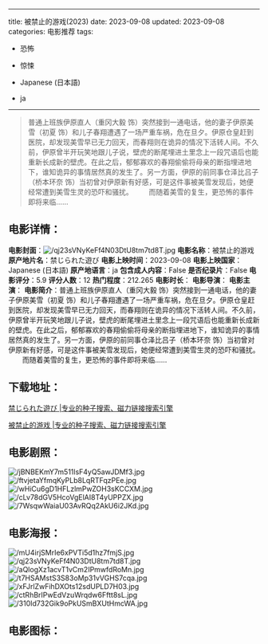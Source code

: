 
---
title: 被禁止的游戏(2023)
date: 2023-09-08
updated: 2023-09-08
categories: 电影推荐
tags:
- 恐怖
- 惊悚

- Japanese (日本語)
- ja
---


> 普通上班族伊原直人（重冈大毅 饰）突然接到一通电话，他的妻子伊原美雪（初夏 饰）和儿子春翔遭遇了一场严重车祸，危在旦夕。伊原仓皇赶到医院，却发现美雪早已无力回天，而春翔则在诡异的情况下活转人间。不久前，伊原曾半开玩笑地跟儿子说，壁虎的断尾埋进土里念上一段咒语后也能重新长成新的壁虎。在此之后，郁郁寡欢的春翔偷偷将母亲的断指埋进地下，谁知诡异的事情居然真的发生了。另一方面，伊原的前同事仓泽比吕子（桥本环奈 饰）当初曾对伊原新有好感，可是这件事被美雪发现后，她便经常遭到美雪生灵的恐吓和骚扰。 　　而随着美雪的复生，更恐怖的事件即将来临……

## **电影详情**：

**电影封面**：<img src="https://image.tmdb.org/t/p/w200/qj23sVNyKeFf4N03DtU8tm7td8T.jpg" alt="/qj23sVNyKeFf4N03DtU8tm7td8T.jpg" title="/qj23sVNyKeFf4N03DtU8tm7td8T.jpg">
**电影名称**：被禁止的游戏
**原产地片名**：禁じられた遊び
**电影上映时间**：2023-09-08
**电影上映国家**：Japanese (日本語)
**原产地语言**：ja
**包含成人内容**：False
**是否纪录片**：False
**电影评分**：5.9
**评分人数**：12
**热门程度**：212.265
**电影时长**：
**电影导演**：
**电影主演**：
**电影简介**：普通上班族伊原直人（重冈大毅 饰）突然接到一通电话，他的妻子伊原美雪（初夏 饰）和儿子春翔遭遇了一场严重车祸，危在旦夕。伊原仓皇赶到医院，却发现美雪早已无力回天，而春翔则在诡异的情况下活转人间。不久前，伊原曾半开玩笑地跟儿子说，壁虎的断尾埋进土里念上一段咒语后也能重新长成新的壁虎。在此之后，郁郁寡欢的春翔偷偷将母亲的断指埋进地下，谁知诡异的事情居然真的发生了。另一方面，伊原的前同事仓泽比吕子（桥本环奈 饰）当初曾对伊原新有好感，可是这件事被美雪发现后，她便经常遭到美雪生灵的恐吓和骚扰。 　　而随着美雪的复生，更恐怖的事件即将来临……

## **下载地址**：
[禁じられた遊び |专业的种子搜索、磁力链接搜索引擎](https://movie.amd794.com:2083/?search=%E7%A6%81%E3%81%98%E3%82%89%E3%82%8C%E3%81%9F%E9%81%8A%E3%81%B3&ordering=&mode=match_phrase&page_size=10&page=1)

[被禁止的游戏 |专业的种子搜索、磁力链接搜索引擎](https://movie.amd794.com:2083/?search=%E8%A2%AB%E7%A6%81%E6%AD%A2%E7%9A%84%E6%B8%B8%E6%88%8F&ordering=&mode=match_phrase&page_size=10&page=1)
 

## **电影剧照**：
<img src="https://image.tmdb.org/t/p/original/jBNBEKmY7m511lsF4yQ5awJDMf3.jpg" alt="/jBNBEKmY7m511lsF4yQ5awJDMf3.jpg" title="/jBNBEKmY7m511lsF4yQ5awJDMf3.jpg"><img src="https://image.tmdb.org/t/p/original/ftvjetaYfmqKyPLb8LqRTFqzPEe.jpg" alt="/ftvjetaYfmqKyPLb8LqRTFqzPEe.jpg" title="/ftvjetaYfmqKyPLb8LqRTFqzPEe.jpg"><img src="https://image.tmdb.org/t/p/original/wHiCu6gD1HFLzlmPwZOH3sKCCXM.jpg" alt="/wHiCu6gD1HFLzlmPwZOH3sKCCXM.jpg" title="/wHiCu6gD1HFLzlmPwZOH3sKCCXM.jpg"><img src="https://image.tmdb.org/t/p/original/cLv78dGV5HcoVgElAI8T4yUPPZX.jpg" alt="/cLv78dGV5HcoVgElAI8T4yUPPZX.jpg" title="/cLv78dGV5HcoVgElAI8T4yUPPZX.jpg"><img src="https://image.tmdb.org/t/p/original/7WsqwWaiaU03AvRQq2AkU6i2JKd.jpg" alt="/7WsqwWaiaU03AvRQq2AkU6i2JKd.jpg" title="/7WsqwWaiaU03AvRQq2AkU6i2JKd.jpg">

## **电影海报**：
<img src="https://image.tmdb.org/t/p/original/mU4irjSMrIe6xPVTi5d1hz7fmjS.jpg" alt="/mU4irjSMrIe6xPVTi5d1hz7fmjS.jpg" title="/mU4irjSMrIe6xPVTi5d1hz7fmjS.jpg"><img src="https://image.tmdb.org/t/p/original/qj23sVNyKeFf4N03DtU8tm7td8T.jpg" alt="/qj23sVNyKeFf4N03DtU8tm7td8T.jpg" title="/qj23sVNyKeFf4N03DtU8tm7td8T.jpg"><img src="https://image.tmdb.org/t/p/original/aQlogXz1acvT1vCm2IPmwfdRoMn.jpg" alt="/aQlogXz1acvT1vCm2IPmwfdRoMn.jpg" title="/aQlogXz1acvT1vCm2IPmwfdRoMn.jpg"><img src="https://image.tmdb.org/t/p/original/t7HSAMstS3S83oMp31vVGHS7cqa.jpg" alt="/t7HSAMstS3S83oMp31vVGHS7cqa.jpg" title="/t7HSAMstS3S83oMp31vVGHS7cqa.jpg"><img src="https://image.tmdb.org/t/p/original/xFJrlZwFihDXOts12sdUPLD7H03.jpg" alt="/xFJrlZwFihDXOts12sdUPLD7H03.jpg" title="/xFJrlZwFihDXOts12sdUPLD7H03.jpg"><img src="https://image.tmdb.org/t/p/original/ctRhBrIPwEdVzuWrqdw6Fftt8sL.jpg" alt="/ctRhBrIPwEdVzuWrqdw6Fftt8sL.jpg" title="/ctRhBrIPwEdVzuWrqdw6Fftt8sL.jpg"><img src="https://image.tmdb.org/t/p/original/310Id732Gik9oPkUSmBXUtHmcWA.jpg" alt="/310Id732Gik9oPkUSmBXUtHmcWA.jpg" title="/310Id732Gik9oPkUSmBXUtHmcWA.jpg">

## **电影图标**：


